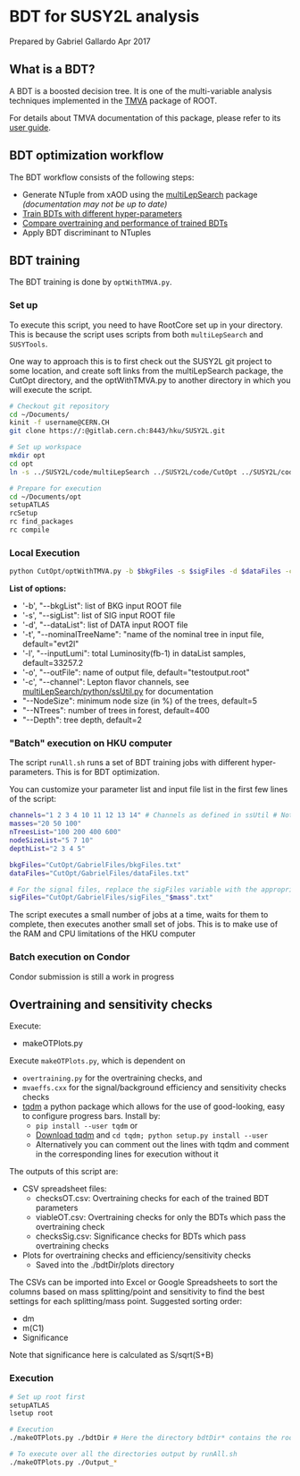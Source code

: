 # BDT for SUSY2L analysis

Prepared by Gabriel Gallardo Apr 2017

## What is a BDT?
A BDT is a boosted decision tree. It is one of the multi-variable analysis techniques implemented in the [TMVA](http://tmva.sourceforge.net/) package of ROOT. 

For details about TMVA documentation of this package, please refer to its [user guide](http://tmva.sourceforge.net/docu/TMVAUsersGuide.pdf). 

## BDT optimization workflow
The BDT workflow consists of the following steps:
- Generate NTuple from xAOD using the [multiLepSearch](../multiLepSearch/README) package *(documentation may not be up to date)*
- [Train BDTs with different hyper-parameters](#bdt-training)
- [Compare overtraining and performance of trained BDTs](#overtraining-and-sensitivity-checks)
- Apply BDT discriminant to NTuples


## BDT training

The BDT training is done by `optWithTMVA.py`.

### Set up
To execute this script, you need to have RootCore set up in your directory. This is because the script uses scripts from both `multiLepSearch` and `SUSYTools`.

One way to approach this is to first check out the SUSY2L git project to some location, and create soft links from the multiLepSearch package, the CutOpt directory, and the optWithTMVA.py to another directory in which you will execute the script.

```sh
# Checkout git repository
cd ~/Documents/
kinit -f username@CERN.CH
git clone https://:@gitlab.cern.ch:8443/hku/SUSY2L.git

# Set up workspace
mkdir opt
cd opt
ln -s ../SUSY2L/code/multiLepSearch ../SUSY2L/code/CutOpt ../SUSY2L/code/CutOpt .

# Prepare for execution
cd ~/Documents/opt
setupATLAS
rcSetup
rc find_packages
rc compile

```

### Local Execution

```sh
python CutOpt/optWithTMVA.py -b $bkgFiles -s $sigFiles -d $dataFiles -c 0 -o $outFile --NTrees $nTrees --NodeSize $nodeSize --Depth $depth
```

**List of options:**   
- '-b', "--bkgList": list of BKG input ROOT file
- '-s', "--sigList": list of SIG input ROOT file
- '-d', "--dataList": list of DATA input ROOT file
- '-t', "--nominalTreeName": "name of the nominal tree in input file, default="evt2l"
- '-l', "--inputLumi": total Luminosity(fb-1) in dataList samples, default=33257.2
- '-o', "--outFile": name of output file, default="testoutput.root"
- '-c', "--channel": Lepton flavor channels, see [multiLepSearch/python/ssUtil.py](../multiLepSearch/python/ssUtil.py) for documentation
- "--NodeSize": minimum node size (in %) of the trees, default=5
- "--NTrees": number of trees in forest, default=400
- "--Depth": tree depth, default=2

### "Batch" execution on HKU computer

The script `runAll.sh` runs a set of BDT training jobs with different hyper-parameters. This is for BDT optimization.

You can customize your parameter list and input file list in the first few lines of the script:

```sh
channels="1 2 3 4 10 11 12 13 14" # Channels as defined in ssUtil # Note that channel 0 has to be done separately because of some quirk of the script
masses="20 50 100"
nTreesList="100 200 400 600"
nodeSizeList="5 7 10"
depthList="2 3 4 5"

bkgFiles="CutOpt/GabrielFiles/bkgFiles.txt"
dataFiles="CutOpt/GabrielFiles/dataFiles.txt"

# For the signal files, replace the sigFiles variable with the appropriate expression:
sigFiles="CutOpt/GabrielFiles/sigFiles_"$mass".txt"

```


The script executes a small number of jobs at a time, waits for them to complete, then executes another small set of jobs. This is to make use of the RAM and CPU limitations of the HKU computer

### Batch execution on Condor

Condor submission is still a work in progress

## Overtraining and sensitivity checks

Execute: 
- makeOTPlots.py

Execute `makeOTPlots.py`, which is dependent on 
- `overtraining.py` for the overtraining checks, and
- `mvaeffs.cxx` for the signal/background efficiency and sensitivity checks checks
- [tqdm](https://github.com/tqdm/tqdm) a python package which allows for the use of good-looking, easy to configure progress bars. Install by:
  +  `pip install --user tqdm` or 
  + [Download tqdm](https://github.com/tqdm/tqdm) and `cd tqdm; python setup.py install --user`
  + Alternatively you can comment out the lines with tqdm and comment in the corresponding lines for execution without it

The outputs of this script are:
- CSV spreadsheet files:
  + checksOT.csv: Overtraining checks for each of the trained BDT parameters
  + viableOT.csv: Overtraining checks for only the BDTs which pass the overtraining check
  + checksSig.csv: Significance checks for BDTs which pass overtraining checks
- Plots for overtraining checks and efficiency/sensitivity checks
  +  Saved into the ./bdtDir/plots directory

The CSVs can be imported into Excel or Google Spreadsheets to sort the columns based on mass splitting/point and sensitivity to find the best settings for each splitting/mass point. Suggested sorting order:
- dm
- m(C1)
- Significance

Note that significance here is calculated as S/sqrt(S+B)

### Execution

```sh
# Set up root first
setupATLAS
lsetup root

# Execution
./makeOTPlots.py ./bdtDir # Here the directory bdtDir* contains the root files and weights from BDT training

# To execute over all the directories output by runAll.sh
./makeOTPlots.py ./Output_*

```


